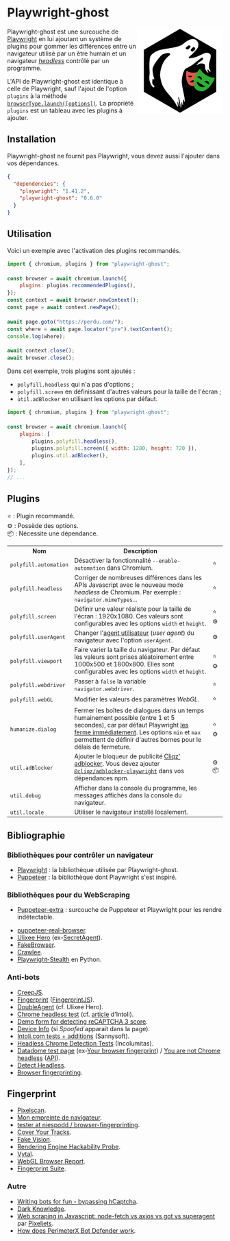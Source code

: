 # Playwright-ghost

<!-- Utiliser du HTML (avec l'attribut "align" obsolète) pour faire flotter
     l'image à droite. -->
<!-- markdownlint-disable-next-line no-inline-html-->
<img src="asset/logo.svg" align="right" alt="">

Playwright-ghost est une surcouche de [Playwright](https://playwright.dev/) en
lui ajoutant un système de plugins pour gommer les différences entre un
navigateur utilisé par un être humain et un navigateur
[_headless_](https://fr.wikipedia.org/wiki/Navigateur_headless) contrôlé par
un programme.

L'API de Playwright-ghost est identique à celle de Playwright, sauf l'ajout de
l'option `plugins` à la méthode
[`browserType.launch([options])`](https://playwright.dev/docs/api/class-browsertype#browser-type-launch).
La propriété `plugins` est un tableau avec les plugins à ajouter.

## Installation

Playwright-ghost ne fournit pas Playwright, vous devez aussi l'ajouter dans vos
dépendances.

```JSON
{
  "dependencies": {
    "playwright": "1.41.2",
    "playwright-ghost": "0.6.0"
  }
}
```

## Utilisation

Voici un exemple avec l'activation des plugins recommandés.

```JavaScript
import { chromium, plugins } from "playwright-ghost";

const browser = await chromium.launch({
    plugins: plugins.recommendedPlugins(),
});
const context = await browser.newContext();
const page = await context.newPage();

await page.goto("https://perdu.com/");
const where = await page.locator("pre").textContent();
console.log(where);

await context.close();
await browser.close();
```

Dans cet exemple, trois plugins sont ajoutés :

- `polyfill.headless` qui n'a pas d'options ;
- `polyfill.screen` en définissant d'autres valeurs pour la taille de l'écran ;
- ̀`util.adBlocker` en utilisant les options par défaut.

```JavaScript
import { chromium, plugins } from "playwright-ghost";

const browser = await chromium.launch({
    plugins: [
        plugins.polyfill.headless(),
        plugins.polyfill.screen({ width: 1280, height: 720 }),
        plugins.util.adBlocker(),
    ],
});
// ...
```

## Plugins

⭐ : Plugin recommandé.\
⚙️ : Possède des options.\
📦 : Nécessite une dépendance.

<table>
  <tr><th>Nom</th><th>Description</th><th></th></tr>
  <tr>
    <td><code>polyfill.automation</code></td>
    <td>
      Désactiver la fonctionnalité <code>--enable-automation</code> dans
      Chromium.
    </td>
    <td>⭐</td>
  </tr>
  <tr>
    <td><code>polyfill.headless</code></td>
    <td>
      Corriger de nombreuses différences dans les APIs Javascript avec le
      nouveau mode <em>headless</em> de Chromium. Par exemple :
      <code>navigator.mimeTypes</code>...
    </td>
    <td>⭐</td>
  </tr>
  <tr>
    <td><code>polyfill.screen</code></td>
    <td>
      Définir une valeur réaliste pour la taille de l'écran : 1920x1080. Ces
      valeurs sont configurables avec les options <code>width</code> et
      <code>height</code>.
    </td>
    <td>⭐ ⚙️</td>
  </tr>
  <tr>
    <td><code>polyfill.userAgent</code></td>
    <td>
      Changer
      l'<a href="https://developer.mozilla.org/docs/Glossary/User_agent">agent
      utilisateur</a> (<em>user agent</em>) du navigateur avec l'option
      <code>userAgent</code>.
    </td>
    <td>⚙️</td>
  </tr>
  <tr>
    <td><code>polyfill.viewport</code></td>
    <td>
      Faire varier la taille du navigateur. Par défaut les valeurs sont prises
      aléatoirement entre 1000x500 et 1800x800. Elles sont configurables avec
      les options <code>width</code> et <code>height</code>.
    </td>
    <td>⭐ ⚙️</td>
  </tr>
  <tr>
    <td><code>polyfill.webdriver</code></td>
    <td>
      Passer à <code>false</code> la variable <code>navigator.webdriver</code>.
    </td>
    <td>⭐</td>
  </tr>
  <tr>
    <td><code>polyfill.webGL</code></td>
    <td>
      Modifier les valeurs des paramètres <em>WebGL</em>.
    </td>
    <td>⭐</td>
  </tr>
  <tr>
    <td><code>humanize.dialog</code></td>
    <td>
      Fermer les boîtes de dialogues dans un temps humainement possible (entre
      1 et 5 secondes), car par défaut Playwright
      <a href="https://playwright.dev/docs/dialogs">les ferme immédiatement</a>.
      Les options <code>min</code> et <code>max</code> permettent de définir
      d'autres bornes pour le délais de fermeture.
    </td>
    <td>⭐ ⚙️</td>
  </tr>
  <tr>
    <td><code>util.adBlocker</code></td>
    <td>
      Ajouter le bloqueur de publicité
      <a href="https://github.com/ghostery/adblocker#readme">Cliqz'
      adblocker</a>. Vous devez ajouter
      <a href="https://www.npmjs.com/package/@cliqz/adblocker-playwright"
        ><code>@cliqz/adblocker-playwright</code></a>
      dans vos dépendances npm.
    </td>
    <td>⚙️ 📦</td>
  </tr>
  <tr>
    <td><code>util.debug</code></td>
    <td>
      Afficher dans la console du programme, les messages affichés dans la
      console du navigateur.
    </td>
    <td></td>
  </tr>
  <tr>
    <td><code>util.locale</code></td>
    <td>
      Utiliser le navigateur installé localement.
    </td>
    <td></td>
  </tr>
</table>

## Bibliographie

### Bibliothèques pour contrôler un navigateur

- [Playwright](https://playwright.dev/) : la bibliothèque utilisée par
  Playwright-ghost.
- [Puppeteer](https://pptr.dev/) : la bibliothèque dont Playwright s'est
  inspiré.

### Bibliothèques pour du WebScraping

- [Puppeteer-extra](https://github.com/berstend/puppeteer-extra) : surcouche de
Puppeteer et Playwright pour les rendre indétectable.
<!-- markdownlint-disable-next-line line-length -->
- [puppeteer-real-browser](https://github.com/zfcsoftware/puppeteer-real-browser).
- [Ulixee Hero](https://github.com/ulixee/hero)
  (ex-[SecretAgent](https://github.com/ulixee/secret-agent)).
- [FakeBrowser](https://github.com/kkoooqq/fakebrowser).
- [Crawlee](https://crawlee.dev/).
- [Playwright-Stealth](https://github.com/Granitosaurus/playwright-stealth/) en
  Python.

### Anti-bots

- [CreepJS](https://abrahamjuliot.github.io/creepjs/).
- [Fingerprint](https://fingerprintjs.com/products/bot-detection/)
  ([FingerprintJS](https://fingerprintjs.github.io/fingerprintjs/)).
- [DoubleAgent](https://github.com/ulixee/unblocked/tree/main/double-agent)
  (cf. Ulixee Hero).
- [Chrome headless
  test](https://intoli.com/blog/not-possible-to-block-chrome-headless/chrome-headless-test.htm)
  (cf. [article](https://intoli.com/blog/not-possible-to-block-chrome-headless/)
  d'Intoli).
- [Demo form for detecting reCAPTCHA 3
  score](https://antcpt.com/eng/information/demo-form/recaptcha-3-test-score.html).
- [Device Info](https://www.deviceinfo.me/) (si <em>Spoofed</em> apparait dans
  la page).
- [Intoli.com tests + additions](https://bot.sannysoft.com/) (Sannysoft).
- [Headless Chrome Detection Tests](https://bot.incolumitas.com/) (Incolumitas).
- [Datadome test page](https://antoinevastel.com/bots/datadome) (ex-[Your
  browser fingerprint](https://antoinevastel.com/bots)) / [You are not Chrome
  headless](https://arh.antoinevastel.com/bots/areyouheadless)
  ([API](https://antoinevastel.com/bots/areyouheadless)).
- [Detect Headless](https://infosimples.github.io/detect-headless/).
- [Browser
  fingerprinting](https://github.com/niespodd/browser-fingerprinting?tab=readme-ov-file#fingerprint-test-pages).

## Fingerprint

- [Pixelscan](https://pixelscan.net/).
- [Mon empreinte de navigateur](https://amiunique.org/fp).
- [tester at niespodd /
  browser-fingerprinting](https://niespodd.github.io/browser-fingerprinting).
- [Cover Your Tracks](https://coveryourtracks.eff.org/).
- [Fake Vision](http://f.vision/).
- [Rendering Engine Hackability
  Probe](https://portswigger-labs.net/hackability/).
- [Vytal](https://vytal.io/).
- [WebGL Browser Report](https://browserleaks.com/webgl).
- [Fingerprint Suite](https://apify.github.io/fingerprint-suite/).

### Autre

- [Writing bots for fun - bypassing
  hCaptcha](https://danielazulay.hashnode.dev/writing-bots-for-fun-bypassing-hcaptcha).
- [Dark Knowledge](https://github.com/prescience-data/dark-knowledge).
- [Web scraping in Javascript: node-fetch vs axios vs got vs
  superagent](https://pixeljets.com/blog/node-fetch-vs-axios-vs-got-for-web-scraping-in-node-js/)
  par [Pixeljets](https://pixeljets.com/).
- [How does PerimeterX Bot Defender
  work](https://www.trickster.dev/post/how-does-perimeterx-bot-defender-work/).
